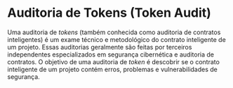 # Auditoria de Tokens (Token Audit)

Uma auditoria de _tokens_ (também conhecida como auditoria de contratos inteligentes) é um exame técnico e metodológico do contrato inteligente de um projeto. Essas auditorias geralmente são feitas por terceiros independentes especializados em segurança cibernética e auditoria de contratos. O objetivo de uma auditoria de _token_ é descobrir se o contrato inteligente de um projeto contém erros, problemas e vulnerabilidades de segurança.
